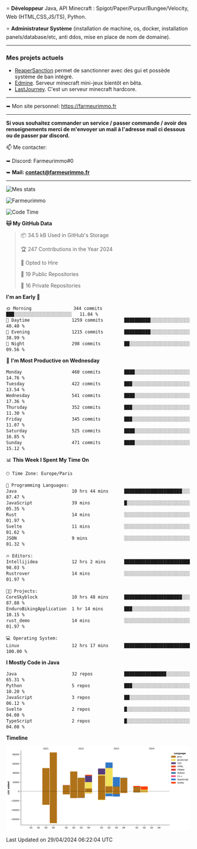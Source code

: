⭐ **Développeur** Java, API Minecraft : Spigot/Paper/Purpur/Bungee/Velocity, Web (HTML,CSS,JS/TS), Python.

⭐ **Administrateur Système** (installation de machine, os, docker, installation panels/database/etc, anti ddos, mise en place de nom de domaine).

---

### Mes projets actuels
- [ReaperSanction](https://www.spigotmc.org/resources/reapersanction.89580/) permet de sanctionner avec des gui et possède système de ban intégré.
- [Edmine](https://edmine.net). Serveur minecraft mini-jeux bientôt en bêta.
- [LastJourney](https://lastjourney.fr). C'est un serveur minecraft hardcore.

---

➥ Mon site personnel: https://farmeurimmo.fr

---

**Si vous souhaitez commander un service / passer commande / avoir des renseignements merci de m'envoyer un mail à l'adresse mail ci dessous ou de passer par discord.**

📫 Me contacter:
 
   ➥ Discord: Farmeurimmo#0
   
   ➥ **Mail: contact@farmeurimmo.fr**

---

![Mes stats](https://github-readme-stats.farmeurimmo.fr/api?username=Farmeurimmo&count_private=true&show_icons=true&theme=radical)

<img src="https://komarev.com/ghpvc/?username=Farmeurimmo" alt="Farmeurimmo" />

<!--START_SECTION:waka-->
![Code Time](http://img.shields.io/badge/Code%20Time-1%2C317%20hrs%201%20min-blue)

**🐱 My GitHub Data** 

> 📦 34.5 kB Used in GitHub's Storage 
 > 
> 🏆 247 Contributions in the Year 2024
 > 
> 💼 Opted to Hire
 > 
> 📜 19 Public Repositories 
 > 
> 🔑 16 Private Repositories 
 > 
**I'm an Early 🐤** 

```text
🌞 Morning                344 commits         ███░░░░░░░░░░░░░░░░░░░░░░   11.04 % 
🌆 Daytime                1259 commits        ██████████░░░░░░░░░░░░░░░   40.40 % 
🌃 Evening                1215 commits        ██████████░░░░░░░░░░░░░░░   38.99 % 
🌙 Night                  298 commits         ██░░░░░░░░░░░░░░░░░░░░░░░   09.56 % 
```
📅 **I'm Most Productive on Wednesday** 

```text
Monday                   460 commits         ████░░░░░░░░░░░░░░░░░░░░░   14.76 % 
Tuesday                  422 commits         ███░░░░░░░░░░░░░░░░░░░░░░   13.54 % 
Wednesday                541 commits         ████░░░░░░░░░░░░░░░░░░░░░   17.36 % 
Thursday                 352 commits         ███░░░░░░░░░░░░░░░░░░░░░░   11.30 % 
Friday                   345 commits         ███░░░░░░░░░░░░░░░░░░░░░░   11.07 % 
Saturday                 525 commits         ████░░░░░░░░░░░░░░░░░░░░░   16.85 % 
Sunday                   471 commits         ████░░░░░░░░░░░░░░░░░░░░░   15.12 % 
```


📊 **This Week I Spent My Time On** 

```text
🕑︎ Time Zone: Europe/Paris

💬 Programming Languages: 
Java                     10 hrs 44 mins      ██████████████████████░░░   87.47 % 
JavaScript               39 mins             █░░░░░░░░░░░░░░░░░░░░░░░░   05.35 % 
Rust                     14 mins             ░░░░░░░░░░░░░░░░░░░░░░░░░   01.97 % 
Svelte                   11 mins             ░░░░░░░░░░░░░░░░░░░░░░░░░   01.62 % 
JSON                     9 mins              ░░░░░░░░░░░░░░░░░░░░░░░░░   01.32 % 

🔥 Editors: 
Intellijidea             12 hrs 2 mins       █████████████████████████   98.03 % 
Rustrover                14 mins             ░░░░░░░░░░░░░░░░░░░░░░░░░   01.97 % 

🐱‍💻 Projects: 
CoreSkyblock             10 hrs 48 mins      ██████████████████████░░░   87.88 % 
EnduroBikingApplication  1 hr 14 mins        ███░░░░░░░░░░░░░░░░░░░░░░   10.15 % 
rust_demo                14 mins             ░░░░░░░░░░░░░░░░░░░░░░░░░   01.97 % 

💻 Operating System: 
Linux                    12 hrs 17 mins      █████████████████████████   100.00 % 
```

**I Mostly Code in Java** 

```text
Java                     32 repos            ████████████████░░░░░░░░░   65.31 % 
Python                   5 repos             ███░░░░░░░░░░░░░░░░░░░░░░   10.20 % 
JavaScript               3 repos             ██░░░░░░░░░░░░░░░░░░░░░░░   06.12 % 
Svelte                   2 repos             █░░░░░░░░░░░░░░░░░░░░░░░░   04.08 % 
TypeScript               2 repos             █░░░░░░░░░░░░░░░░░░░░░░░░   04.08 % 
```



**Timeline**

![Lines of Code chart](https://raw.githubusercontent.com/Farmeurimmo/Farmeurimmo/main/assets/bar_graph.png)


 Last Updated on 29/04/2024 06:22:04 UTC
<!--END_SECTION:waka-->
